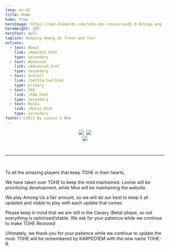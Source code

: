 ```yaml
---
lang: en-US
title: Home
home: true
heroImage: https://npm.elemecdn.com/tohe-doc-resources@1.0.0/Logo.png
heroHeight: 200
heroText: null
tagline: Keeping Among Us fresh and fun!
actions:
  - text: About
    link: /AboutUs.html
    type: secondary
  - text: Advanced
    link: /Advanced.html
    type: secondary
  - text: Install
    link: /GetStarted.html
    type: primary
  -	text: FAQ
    link: /FAQ.html
    type: secondary
  - text: Roles
    link: /Roles.html
    type: secondary
footer: ©2023 By Loonie & Moe
---
```


<p align="center">
<a href="https://discord.gg/tohe" target="_blank"><img src="https://img.shields.io/badge/Discord%20-%231DA1F2.svg?&style=for-the-badge&logo=discord&logoColor=white&color=5662f6"/></a>&nbsp;
<a href="https://github.com/Loonie-Toons/TOHE-Restored" target="_blank"><img src="https://img.shields.io/badge/Github%20-%231DA1F2.svg?&style=for-the-badge&logo=github&logoColor=white&color=181717"/></a><br>
<a href="https://www.patreon.com/TOHR" target="_blank"><img src="https://img.shields.io/endpoint.svg?url=https%3A%2F%2Fshieldsio-patreon.vercel.app%2Fapi%3Fusername%3DTOHR%26type%3Dpatrons&style=for-the-badge"/></a>
</p>
<br>

---
<br>

<p>To all the amazing players that keep TOHE in their hearts,</p>
<p>We have taken over TOHE to keep the mod maintained. Loonie will be prioritizing development, while Moe
will be maintaining the website.</p>
<p>We play Among Us a fair amount, so we will do our best to keep it all updated and viable to play with
each update that comes</p>
<p>Please keep in mind that we are still in the Canary (Beta) phase, so not everything is optimized/stable.
We ask for your patience while we continue to make TOHE <i>Restored</i></p>
<p>Ultimately, we thank you for your patience while we continue to update the mod. TOHE will be remembered
by KARPED1EM with the new name TOHE-R.</p>
<br>
<br>
<br>